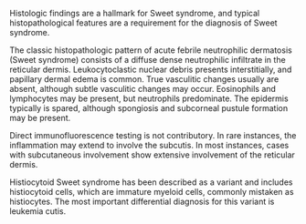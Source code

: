 Histologic findings are a hallmark for Sweet syndrome, and typical histopathological features are a requirement for the diagnosis of Sweet syndrome.

The classic histopathologic pattern of acute febrile neutrophilic dermatosis (Sweet syndrome) consists of a diffuse dense neutrophilic infiltrate in the reticular dermis. Leukocytoclastic nuclear debris presents interstitially, and papillary dermal edema is common. True vasculitic changes usually are absent, although subtle vasculitic changes may occur. Eosinophils and lymphocytes may be present, but neutrophils predominate. The epidermis typically is spared, although spongiosis and subcorneal pustule formation may be present.

Direct immunofluorescence testing is not contributory. In rare instances, the inflammation may extend to involve the subcutis. In most instances, cases with subcutaneous involvement show extensive involvement of the reticular dermis.

Histiocytoid Sweet syndrome has been described as a variant and includes histiocytoid cells, which are immature myeloid cells, commonly mistaken as histiocytes. The most important differential diagnosis for this variant is leukemia cutis.